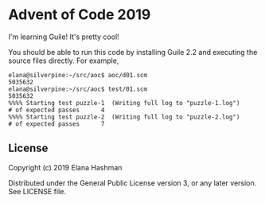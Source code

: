 # Advent of Code 2019

I'm learning Guile! It's pretty cool!

You should be able to run this code by installing Guile 2.2 and executing the
source files directly. For example,

```
elana@silverpine:~/src/aoc$ aoc/d01.scm
5035632
elana@silverpine:~/src/aoc$ test/01.scm
5035632
%%%% Starting test puzzle-1  (Writing full log to "puzzle-1.log")
# of expected passes      4
%%%% Starting test puzzle-2  (Writing full log to "puzzle-2.log")
# of expected passes      7
```

## License

Copyright (c) 2019 Elana Hashman

Distributed under the General Public License version 3, or any later version.
See LICENSE file.
